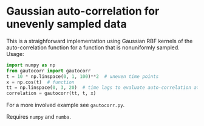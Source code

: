 # Gaussian auto-correlation for unevenly sampled data

This is a straighforward implementation using Gaussian RBF kernels of the auto-correlation function
for a function that is nonuniformly sampled.
Usage:

```python
import numpy as np
from gautocorr import gautocorr
t = 10 * np.linspace(0, 1, 100)**2  # uneven time points
x = np.cos(t)  # function
tt = np.linspace(0, 3, 20)  # time lags to evaluate auto-correlation at
correlation = gautocorr(tt, t, x)
```

For a more involved example see `gautocorr.py`.

Requires `numpy` and `numba`.
